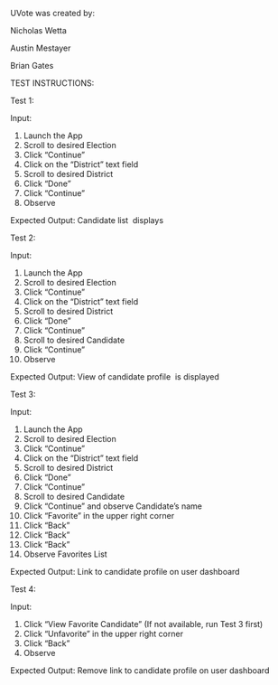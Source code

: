 UVote was created by:




Nicholas Wetta

Austin Mestayer

Brian Gates





TEST INSTRUCTIONS:


Test 1:

Input: 	
1. Launch the App
2. Scroll to desired Election
3. Click “Continue”
4. Click on the “District” text field
5. Scroll to desired District
6. Click “Done”
7. Click “Continue”
8. Observe

Expected Output: Candidate list  displays


Test 2:

Input: 	
1. Launch the App
2. Scroll to desired Election
3. Click “Continue”
4. Click on the “District” text field
5. Scroll to desired District
6. Click “Done”
7. Click “Continue”
8. Scroll to desired Candidate
9. Click “Continue”
10. Observe

Expected Output: View of candidate profile  is displayed







Test 3:

Input: 	
1. Launch the App
2. Scroll to desired Election
3. Click “Continue”
4. Click on the “District” text field
5. Scroll to desired District
6. Click “Done”
7. Click “Continue”
8. Scroll to desired Candidate
9. Click “Continue” and observe Candidate’s name
10. Click “Favorite” in the upper right corner
11. Click “Back”
12. Click “Back”
13. Click “Back”
14. Observe Favorites List

Expected Output: Link to candidate profile on user dashboard


Test 4:

Input: 	
1. Click “View Favorite Candidate” (If not available, run Test 3 first)
2. Click “Unfavorite” in the upper right corner
3. Click “Back”
4. Observe

Expected Output: Remove link to candidate profile on user dashboard 
